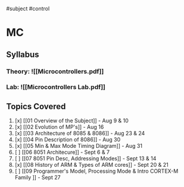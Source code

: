 #subject #control
# MC
## Syllabus
### Theory: ![[Microcontrollers.pdf]]
### Lab: ![[Microcontrollers Lab.pdf]]


## Topics Covered
1. [x] [[01 Overview of the Subject]] - Aug 9 & 10
2. [x] [[02 Evolution of MP's]] - Aug 16
3. [x] [[03 Architecture of 8085 & 8086]] - Aug 23 & 24
4. [x] [[04 Pin Description of 8086]] - Aug 30
5. [x] [[05 Min & Max Mode Timing Diagram]] - Aug 31
6. [ ] [[06 8051 Architecure]] - Sept 6 & 7
7. [ ] [[07 8051 Pin Desc, Addressing Modes]] - Sept 13 & 14
8. [x] [[08 History of ARM & Types of ARM cores]] - Sept 20 & 21
9. [ ] [[09 Programmer's Model, Processing Mode & Intro CORTEX-M Family ]] - Sept 27